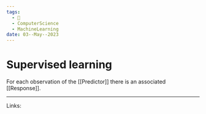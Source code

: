 ```yaml
---
tags:
  - 🌱
  - ComputerScience
  - MachineLearning
date: 03--May--2023
---
```


# Supervised learning

For each observation of the [[Predictor]] there is an associated [[Response]].

---
Links: 